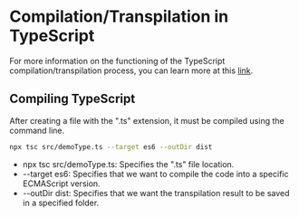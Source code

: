 # Compilation/Transpilation in TypeScript

For more information on the functioning of the TypeScript compilation/transpilation process, you can learn more at this [link](https://www.geeksforgeeks.org/how-typescript-compilation-works/).

## Compiling TypeScript

After creating a file with the ".ts" extension, it must be compiled using the command line.

```bash
npx tsc src/demoType.ts --target es6 --outDir dist
```

- npx tsc src/demoType.ts: Specifies the ".ts" file location.
- --target es6: Specifies that we want to compile the code into a specific ECMAScript version.
- --outDir dist: Specifies that we want the transpilation result to be saved in a specified folder.



